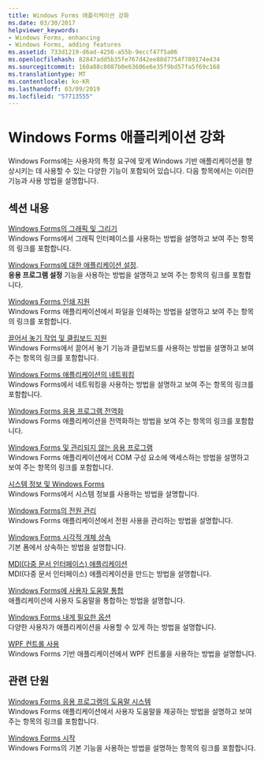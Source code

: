 ```yaml
---
title: Windows Forms 애플리케이션 강화
ms.date: 03/30/2017
helpviewer_keywords:
- Windows Forms, enhancing
- Windows Forms, adding features
ms.assetid: 733d1219-d6ad-4256-a55b-9eccf47f5a06
ms.openlocfilehash: 82847add5b35fe767d42ee88d7754f789174e434
ms.sourcegitcommit: 160a88c8087b0e63606e6e35f9bd57fa5f69c168
ms.translationtype: MT
ms.contentlocale: ko-KR
ms.lasthandoff: 03/09/2019
ms.locfileid: "57713555"
---
```

# <a name="enhancing-windows-forms-applications"></a>Windows Forms 애플리케이션 강화
Windows Forms에는 사용자의 특정 요구에 맞게 Windows 기반 애플리케이션을 향상시키는 데 사용할 수 있는 다양한 기능이 포함되어 있습니다. 다음 항목에서는 이러한 기능과 사용 방법을 설명합니다.  
  
## <a name="in-this-section"></a>섹션 내용  
 [Windows Forms의 그래픽 및 그리기](graphics-and-drawing-in-windows-forms.md)  
 Windows Forms에서 그래픽 인터페이스를 사용하는 방법을 설명하고 보여 주는 항목의 링크를 포함합니다.  
  
 [Windows Forms에 대한 애플리케이션 설정](application-settings-for-windows-forms.md).  
 **응용 프로그램 설정** 기능을 사용하는 방법을 설명하고 보여 주는 항목의 링크를 포함합니다.  
  
 [Windows Forms 인쇄 지원](windows-forms-print-support.md)  
 Windows Forms 애플리케이션에서 파일을 인쇄하는 방법을 설명하고 보여 주는 항목의 링크를 포함합니다.  
  
 [끌어서 놓기 작업 및 클립보드 지원](drag-and-drop-operations-and-clipboard-support.md)  
 Windows Forms에서 끌어서 놓기 기능과 클립보드를 사용하는 방법을 설명하고 보여 주는 항목의 링크를 포함합니다.  
  
 [Windows Forms 애플리케이션의 네트워킹](networking-in-windows-forms-applications.md)  
 Windows Forms에서 네트워킹을 사용하는 방법을 설명하고 보여 주는 항목의 링크를 포함합니다.  
  
 [Windows Forms 응용 프로그램 전역화](globalizing-windows-forms.md)  
 Windows Forms 애플리케이션을 전역화하는 방법을 보여 주는 항목의 링크를 포함합니다.  
  
 [Windows Forms 및 관리되지 않는 응용 프로그램](windows-forms-and-unmanaged-applications.md)  
 Windows Forms 애플리케이션에서 COM 구성 요소에 액세스하는 방법을 설명하고 보여 주는 항목의 링크를 포함합니다.  
  
 [시스템 정보 및 Windows Forms](system-information-and-windows-forms.md)  
 Windows Forms에서 시스템 정보를 사용하는 방법을 설명합니다.  
  
 [Windows Forms의 전원 관리](power-management-in-windows-forms.md)  
 Windows Forms 애플리케이션에서 전원 사용을 관리하는 방법을 설명합니다.  
  
 [Windows Forms 시각적 개체 상속](windows-forms-visual-inheritance.md)  
 기본 폼에서 상속하는 방법을 설명합니다.  
  
 [MDI(다중 문서 인터페이스) 애플리케이션](multiple-document-interface-mdi-applications.md)  
 MDI(다중 문서 인터페이스) 애플리케이션을 만드는 방법을 설명합니다.  
  
 [Windows Forms에 사용자 도움말 통합](integrating-user-help-in-windows-forms.md)  
 애플리케이션에 사용자 도움말을 통합하는 방법을 설명합니다.  
  
 [Windows Forms 내게 필요한 옵션](windows-forms-accessibility.md)  
 다양한 사용자가 애플리케이션을 사용할 수 있게 하는 방법을 설명합니다.  
  
 [WPF 컨트롤 사용](using-wpf-controls.md)  
 Windows Forms 기반 애플리케이션에서 WPF 컨트롤을 사용하는 방법을 설명합니다.  
  
## <a name="related-sections"></a>관련 단원  
 [Windows Forms 응용 프로그램의 도움말 시스템](help-systems-in-windows-forms-applications.md)  
 Windows Forms 애플리케이션에서 사용자 도움말을 제공하는 방법을 설명하고 보여 주는 항목의 링크를 포함합니다.  
  
 [Windows Forms 시작](../getting-started-with-windows-forms.md)  
 Windows Forms의 기본 기능을 사용하는 방법을 설명하는 항목의 링크를 포함합니다.
